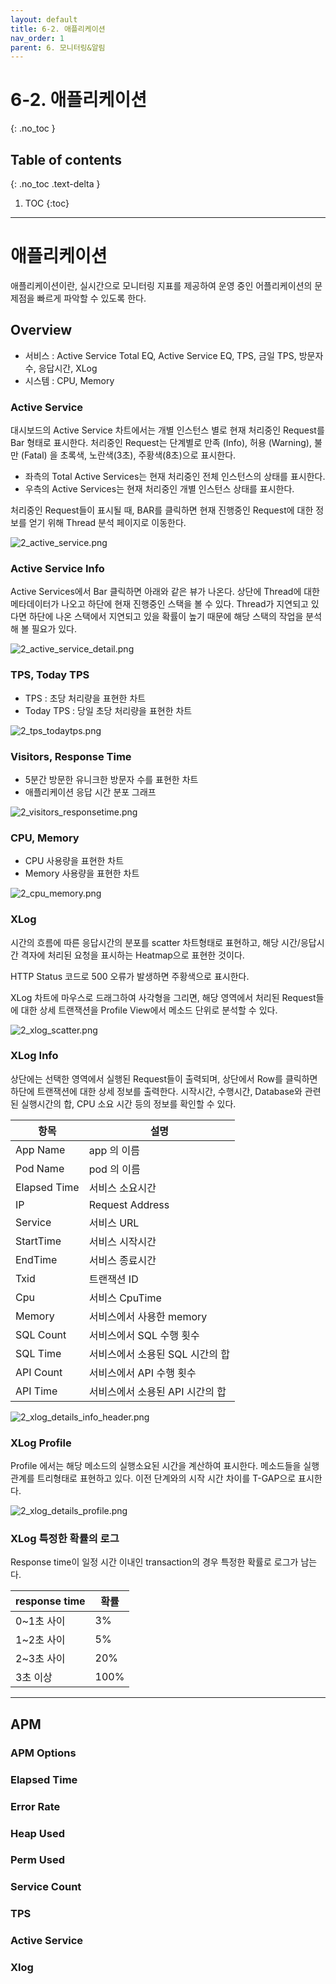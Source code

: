 ```yaml
---
layout: default
title: 6-2. 애플리케이션
nav_order: 1
parent: 6. 모니터링&알림
---
```


# 6-2. 애플리케이션
{: .no_toc }

## Table of contents
{: .no_toc .text-delta }

1. TOC
{:toc}

---

# 애플리케이션
애플리케이션이란, 실시간으로 모니터링 지표를 제공하여 운영 중인 어플리케이션의 문제점을 빠르게 파악할 수 있도록 한다.

## Overview
- 서비스 : Active Service Total EQ, Active Service EQ, TPS, 금일 TPS, 방문자수, 응답시간, XLog
- 시스템 : CPU, Memory

### Active Service
대시보드의 Active Service 차트에서는 개별 인스턴스 별로 현재 처리중인 Request를 Bar 형태로 표시한다. 처리중인 Request는 단계별로 만족 (Info), 허용 (Warning), 불만 (Fatal) 을 초록색, 노란색(3초), 주황색(8초)으로 표시한다.

- 좌측의 Total Active Services는 현재 처리중인 전체 인스턴스의 상태를 표시한다.
- 우측의 Active Services는 현재 처리중인 개별 인스턴스 상태를 표시한다.

처리중인 Request들이 표시될 때, BAR를 클릭하면 현재 진행중인 Request에 대한 정보를 얻기 위해 Thread 분석 페이지로 이동한다.

![2_active_service.png](/assets/images/monitoring/2_active_service.png)

### Active Service Info
Active Services에서 Bar 클릭하면 아래와 같은 뷰가 나온다. 상단에 Thread에 대한 메타데이터가 나오고 하단에 현재 진행중인 스택을 볼 수 있다. Thread가 지연되고 있다면 하단에 나온 스택에서 지연되고 있을 확률이 높기 때문에 해당 스택의 작업을 분석해 볼 필요가 있다.


![2_active_service_detail.png](/assets/images/monitoring/2_active_service_detail.png)

### TPS, Today TPS
- TPS : 초당 처리량을 표현한 차트
- Today TPS : 당일 초당 처리량을 표현한 차트

![2_tps_todaytps.png](/assets/images/monitoring/2_tps_todaytps.png)

### Visitors, Response Time
- 5분간 방문한 유니크한 방문자 수를 표현한 차트
- 애플리케이션 응답 시간 분포 그래프

![2_visitors_responsetime.png](/assets/images/monitoring/2_visitors_responsetime.png)

### CPU, Memory
- CPU 사용량을 표현한 차트
- Memory 사용량을 표현한 차트

![2_cpu_memory.png](/assets/images/monitoring/2_cpu_memory.png)

### XLog
시간의 흐름에 따른 응답시간의 분포를 scatter 차트형태로 표현하고, 해당 시간/응답시간 격자에 처리된 요청을 표시하는 Heatmap으로 표현한 것이다.

HTTP Status 코드로 500 오류가 발생하면 주황색으로 표시한다.

XLog 차트에 마우스로 드래그하여 사각형을 그리면, 해당 영역에서 처리된 Request들에 대한 상세 트랜잭션을 Profile View에서 메소드 단위로 분석할 수 있다.

![2_xlog_scatter.png](/assets/images/monitoring/2_xlog_scatter.png)

### XLog Info
상단에는 선택한 영역에서 실행된 Request들이 출력되며, 상단에서 Row를 클릭하면 하단에 트랜잭션에 대한 상세 정보를 출력한다. 시작시간, 수행시간, Database와 관련된 실행시간의 합, CPU 소요 시간 등의 정보를 확인할 수 있다.

| 항목  | 설명  |
|---|---|
| App Name  | app 의 이름  |
| Pod Name  |  pod 의 이름 |
| Elapsed Time | 서비스 소요시간  |
| IP  | Request Address  |
| Service  | 서비스 URL  |
| StartTime  | 서비스 시작시간 |
| EndTime  | 서비스 종료시간  |
| Txid  | 트랜잭션 ID  |
| Cpu  | 서비스 CpuTime  |
| Memory  | 서비스에서 사용한 memory  |
| SQL Count  | 서비스에서 SQL 수행 횟수  |
| SQL Time   | 서비스에서 소용된 SQL 시간의 합  |
| API Count  | 서비스에서 API 수행 횟수  |
| API Time  | 서비스에서 소용된 API 시간의 합  |

![2_xlog_details_info_header.png](/assets/images/monitoring/2_xlog_details_info_header.png)

### XLog Profile
Profile 에서는 해당 메소드의 실행소요된 시간을 계산하여 표시한다. 메소드들을 실행 관계를 트리형태로 표현하고 있다. 이전 단계와의 시작 시간 차이를 T-GAP으로 표시한다.

![2_xlog_details_profile.png](/assets/images/monitoring/2_xlog_details_profile.png)

### XLog 특정한 확률의 로그
Response time이 일정 시간 이내인 transaction의 경우 특정한 확률로 로그가 남는다.

| response time  | 확률 |
|---|---|
| 0~1초 사이  | 3%  |
| 1~2초 사이  | 5% |
| 2~3초 사이 | 20%  |
| 3초 이상  | 100%  |

---

## APM

### APM Options

### Elapsed Time

### Error Rate

### Heap Used

### Perm Used

### Service Count

### TPS

### Active Service

### Xlog